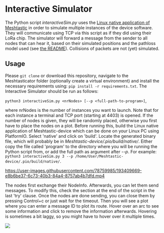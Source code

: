 # Interactive Simulator

The Python script *interactiveSim.py* uses the [Linux native application of Meshtastic](https://meshtastic.org/docs/software/other/docker) in order to simulate multiple instances of the device software. They will communicate using TCP via this script as if they did using their LoRa chip. The simulator will forward a message from the sender to all nodes that can hear it, based on their simulated positions and the pathloss model used (see [the README](README.md)). Collisions of packets are not (yet) simulated.  

## Usage
Please `git clone` or download this repository, navigate to the Meshtasticator folder (optionally create a virtual environment) and install the necessary requirements using: 
```pip install -r requirements.txt```.
The Interactive Simulator should be run as follows: 

```python3 interactiveSim.py <nrNodes> [--p <full-path-to-program>]```,

where nrNodes is the number of instances you want to launch. Note that for each instance a terminal and TCP port (starting at 4403) is opened. If the number of nodes is given, they will be randomly placed, otherwise you first have to place the nodes on a plot.
Before running this, build the Linux native application of Meshtastic-device which can be done on your Linux PC using PlatformIO. Select 'native' and click on 'build'. Locate the generated binary file, which will probably be in *Meshtastic-device/.pio/build/native/*. Either copy the file called 'program' to the directory where you will be running the Python script from, or add the full path as argument after *--p*. For example: ```python3 interactiveSim.py 3 --p /home/User/Meshtastic-device/.pio/build/native/```.

https://user-images.githubusercontent.com/78759985/193409669-e8b6be37-6c73-40b3-84a4-8757ab4b7dfd.mp4

The nodes first exchange their NodeInfo. Afterwards, you can let them send messages. To modify this, check the section at the end of the script in the last 'try' clause. 
Once the nodes are done sending, you can close them by pressing Control+c or just wait for the timeout. Then you will see a plot where you can enter a message ID to plot its route. Hover over an arc to see some information and click to remove the information afterwards. Hovering is sometimes a bit laggy, so you might have to hover over it multiple times.

![](/img/route_plot.png)
